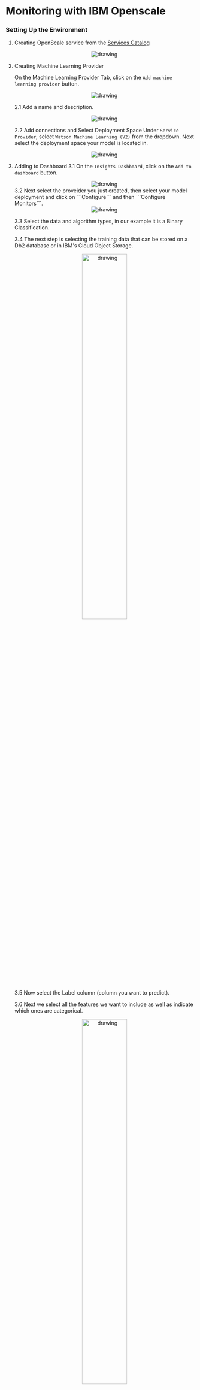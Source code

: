 # Monitoring with IBM Openscale

### Setting Up the Environment
1. Creating OpenScale service from the [Services Catalog](https://cloud.ibm.com/catalog/services/watson-openscale)
   <div style="text-align:center"><img src="../assets/Openscale/select-wos.png" alt="drawing" /></div>

2. Creating Machine Learning Provider

    On the Machine Learning  Provider Tab, click on the ```Add machine learning provider``` button.
    <div style="text-align:center"><img src="../assets/Openscale/Capture2.PNG" alt="drawing" /></div>

    2.1 Add a name and description.

    <div style="text-align:center"><img src="../assets/Openscale/Capture3.PNG" alt="drawing" /></div>

    2.2 Add connections  and Select Deployment Space
    Under ```Service Provider```, select ```Watson Machine Learning (V2)``` from the dropdown. Next select the deployment space your model is located in.
    <div style="text-align:center"><img src="../assets/Openscale/Capture4.PNG" alt="drawing" /></div>
  

3. Adding to Dashboard
    3.1 On the ```Insights Dashboard```, click on the ```Add to dashboard``` button.
    <div style="text-align:center"><img src="../assets/Openscale/Capture5.PNG" alt="drawing" /></div>
    3.2 Next select the proveider you just created, then select your model deployment and click on ```Configure``` and then ```Configure Monitors```.

     <div style="text-align:center"><img src="../assets/Openscale/Capture6.PNG" alt="drawing" /></div>

    3.3 Select the data and algorithm  types, in our example it is a Binary Classification.

    3.4 The next step is selecting the training data that can be stored on a Db2 database or in IBM's Cloud Object Storage.

     <div style="text-align:center"><img src="../assets/Openscale/Capture7.PNG" alt="drawing" width=50%/></div>

    3.5 Now select the Label column (column you want to predict).
    
    3.6 Next we select all the features we want to include as well as indicate which ones are categorical.
    <div style="text-align:center"><img src="../assets/Openscale/Capture8.PNG" alt="drawing" width=50%/></div>

    3.7 Here we can select Automatic Logging.

    3.8 Finally we can select ```prediction``` and ```probability``` for the model output.details

4. Configuring Monitors
    We can create monitors for ```Fairness```,  ```Quality```. ```Drift``` and ```Explainability```.

    4.1 __Fairness:__ The monitor checks your deployments for biases. It tracks when the model shows a tendency to provide a favorable (preferable) outcome more often for one group over another. 

    We have to specify which values represent favorable outcomes and then select the features to monitor for bias, in our case we chose to monitor extreme temperatures in the ```MinTemp``` and ```MaxTemp``` columns.
     <div style="text-align:center"><img src="../assets/Openscale/Capture9.PNG" alt="drawing" width=50%/></div>

    4.2 __Quality:__ This monitor evaluates how well the model predicts accurate outcomes that match labeled data. It identifies when model quality declines, so we can retrain your model if needed.

    We can set the Quality Threshold value, which Area under ROC, at 0.8.

    4.3 __Drift:__ The drift evaluation measures drop in accuracy by estimating the drop in accuracy from a base accuracy score determined by the training data and also drops in data consistency, by estimating the drop in data consistency by comparing recent model transactions to the training data.

    We can set the Drift threshold as 20%.

    4.4 __Explainability:__ This allows us to reveal which features contributed to the model’s predicted outcome for a transaction and suggests what changes would result in a different outcome.
    
    We can set all features as controllable.

### Logging 
In the ```Transactions``` page, we can see informations about transactions, including a Timestamp, Prediction and Confidence.

 <div style="text-align:center"><img src="../assets/Openscale/Capture10.PNG" alt="drawing" width=100%/></div>

#### We can also access and generate Logs via the Python API

1. First we need to initialize  the Watson Machine Learning and OpenScale clients as well as the IAMAuthenticator.

        service_credentials = {
            "apikey": credentials["apikey"],
            "url": "https://api.aiopenscale.cloud.ibm.com",
        }

        DEPLOYMENT_UID = metadata["deployment_uid"]
        MODEL_UID = metadata["model_uid"]
        MODEL_NAME = metadata["project_name"] + "_" + metadata["project_version"]
        SPACE_ID = credentials["space_id"]
        WOS_GUID = get_instance_guid(api_key=service_credentials["apikey"])
        WOS_CREDENTIALS = {
            "instance_guid": WOS_GUID,
            "apikey": service_credentials["apikey"],
            "url": "https://api.aiopenscale.cloud.ibm.com",
        }

        if WOS_GUID is None:
            print("Watson OpenScale GUID NOT FOUND")
        else:
            print(WOS_GUID)
            
        wml_credentials = {"url": credentials["url"], "apikey": credentials["apikey"]}

        wml_client = ibm_watson_machine_learning.APIClient(wml_credentials)

        wml_credentials = {
            "url": credentials["url"],
            "apikey": credentials["apikey"],
            "instance_id": "wml_local",
        }

        wml_client.set.default_space(SPACE_ID)

        authenticator = IAMAuthenticator(apikey=credentials["apikey"])
        wos_client = ibm_watson_openscale.APIClient(
            authenticator=authenticator, 
            service_url="https://api.aiopenscale.cloud.ibm.com")

2. Then we can get the model's scoring endpoint.

    
        for deployment in wml_client.deployments.get_details()['resources']:
            if DEPLOYMENT_UID in deployment['metadata']['id']:

                scoring_endpoint = deployment['entity']['status']['online_url']['url']
                
        print(scoring_endpoint)

        https://us-south.ml.cloud.ibm.com/ml/v4/deployments/e02e481d-4e56-470f-baa9-ae84a583c0a8/predictions


3. Here we display the OpenScale subscriptions.

        wos_client.subscriptions.show()

4. Now we can load a dataset and then create the request body to make the predictions.

        df_data = pd.read_csv("../data/weatherAUS_processed.csv")

        X = df_data.iloc[:, :-1]
        y = df_data[df_data.columns[-1]]
        X_train, X_test, y_train, y_test = train_test_split(
            X, y, test_size=0.01, random_state=1337
        )

        payload_scoring = {
            "input_data": [
                {
                    "fields": X.columns.to_numpy().tolist(),
                    "values": X_test.to_numpy().tolist(),
                }
            ]
        }

5. Then we send the request to our model.

        scoring_response = wml_client.deployments.score(DEPLOYMENT_UID, payload_scoring)

6. After that, we use the ```subscription_id``` we got from step 3. we get the Payload data set ID.

        subscription_id = 'bb7a45c3-15ad-4932-aeb8-8d32d54b8b05'

        payload_data_set_id = wos_client.data_sets.list(type=DataSetTypes.PAYLOAD_LOGGING, target_target_id=subscription_id, target_target_type=TargetTypes.SUBSCRIPTION).result.data_sets[0].metadata.id

        print("Payload data set id:", payload_data_set_id)


        Payload data set id: f4791725-24f8-4a00-9c13-b331ebca47f6

7. Now we can manually create logs with the predictions from our model and the data we sent in the request.

        records = [PayloadRecord(request=payload_scoring, response=scoring_response, response_time=72)]
        store_record_info = wos_client.data_sets.store_records(payload_data_set_id, records)

8. We also can do the same thing for ```Feedback``` datasets, which don't require the model prediction.

        feedback_dataset = wos_client.data_sets.list(type=DataSetTypes.FEEDBACK, 
                                                target_target_id=subscription_id, 
                                                target_target_type=TargetTypes.SUBSCRIPTION).result

        feedback_dataset_id = feedback_dataset.data_sets[0].metadata.id
        if feedback_dataset_id is None:
            print("Feedback data set not found. Please check quality monitor status.")
            sys.exit(1)

        data = X_test.to_dict('records')

        wos_client.data_sets.store_records(
            feedback_dataset_id, 
            request_body=data, 
            background_mode=False,
            header=True,
            delimiter=',',
            csv_max_line_length=1000)

        print(wos_client.data_sets.get_records_count(data_set_id=feedback_dataset_id))

9. After that We can access these datasets as Pandas dataframes.

        records2 = wos_client.data_sets.get_list_of_records(data_set_id=payload_data_set_id,output_type=ResponseTypes.PANDAS)

        df = records2.result

10. Then we can use that Pandas dataframe to create plots or other forms of analysis.

        import matplotlib.pyplot as plt

        plt.hist(df.prediction_probability)
        plt.legend(title='Predictions Probability Histogram')
        plt.show()

    <div style="text-align:center"><img src="../assets/Openscale/download.svg" alt="drawing" width=70%/></div>

### Evaluating Model
On the main ```Insights Dashboard``` when click on our deployment, we can evaluate  or model by clicking on the ```Actions``` button on the top-right and then ```Evaluate now``` in dropdown, where we can import a test dataset by either directly uploading a ```.csv``` file or by using dataset or database stored in the IBM COS.

<div style="text-align:center"><img src="../assets/Openscale/Capture13.PNG" alt="drawing" width=60%/></div>

After that, the metrics we defined for the monitors will be used to generate reports depicting our model's performance.

<div style="text-align:center"><img src="../assets/Openscale/Capture14.PNG" alt="reports" width=60%/></div>


### Explaining Predictions
Again, in the ```Transactions``` page, we can click on the ```Explain``` button, in the following page we can observe each features' relative weight indicating how strongly they influenced the model’s predicted outcome.
 <div style="text-align:center"><img src="../assets/Openscale/Capture11.PNG" alt="drawing" width=100%/></div>

In the ```Inspect``` tab, there is a table displaying the values each  feature would have to have to alter the prediction result, here we can also change the values by hand to see what the outcome would be.

 <div style="text-align:center"><img src="../assets/Openscale/Capture12.PNG" alt="drawing" width=100%/></div>
